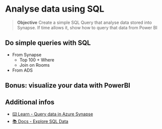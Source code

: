 # Analyse data using SQL

> **Objective** Create a simple SQL Query that analyse data stored into Synapse.
> If time allows it, show how to query that data from Power BI

## Do simple queries with SQL

- From Synapse
    - Top 100 + Where
    - Join on Rooms
- From ADS

## Bonus: visualize your data with PowerBI

## Additional infos

- [⌨️ Learn - Query data in Azure Synapse](https://docs.microsoft.com/en-us/learn/modules/query-azure-sql-data-warehouse/)
- [📚 Docs - Explore SQL Data](https://docs.microsoft.com/en-us/azure/synapse-analytics/get-started-analyze-sql-pool#explore-the-nyc-taxi-data-in-the-dedicated-sql-pool)